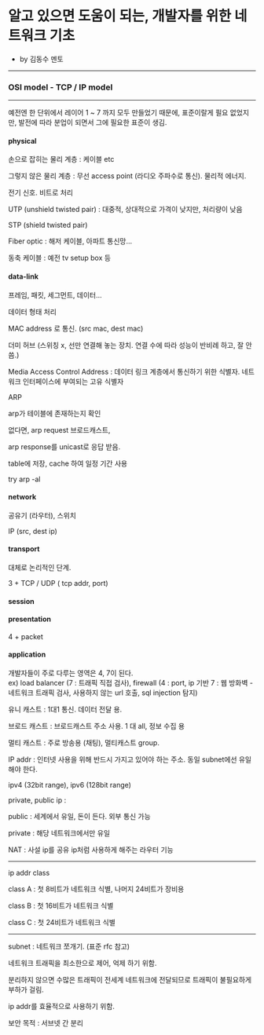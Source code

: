 # 알고 있으면 도움이 되는, 개발자를 위한 네트워크 기초
- by 김동수 멘토

---

### OSI model - TCP / IP model
---

예전엔 한 단위에서 레이어 1 ~ 7 까지 모두 만들었기 때문에, 표준이랄게 필요 없었지만, 발전에 따라 분업이 되면서 그에 필요한 표준이 생김.<br/>

#### physical

손으로 잡히는 물리 계층 : 케이블 etc

그렇지 않은 물리 계층 : 무선 access point (라디오 주파수로 통신). 물리적 에너지.

전기 신호. 비트로 처리

UTP (unshield twisted pair) : 대중적, 상대적으로 가격이 낮지만, 처리량이 낮음

STP (shield twisted pair)

Fiber optic : 해저 케이블, 아파트 통신망...

동축 케이블 : 예전 tv setup box 등

#### data-link

프레임, 패킷, 세그먼트, 데이터...

데이터 형태 처리

MAC address 로 통신. (src mac, dest mac)

더미 허브 (스위칭 x, 선만 연결해 놓는 장치. 연결 수에 따라 성능이 반비례 하고, 잘 안씀.)

Media Access Control Address : 데이터 링크 계층에서 통신하기 위한 식별자. 네트워크 인터페이스에 부여되는 고유 식별자

ARP

arp가 테이블에 존재하는지 확인

없다면, arp request 브로드캐스트,

arp response를 unicast로 응답 받음.

table에 저장, cache 하여 일정 기간 사용

try arp -al

#### network

공유기 (라우터), 스위치

IP (src, dest ip)

#### transport
대체로 논리적인 단계.

3 + TCP / UDP ( tcp addr, port)

#### session
#### presentation
4 + packet

#### application

개발자들이 주로 다루는 영역은 4, 7이 된다.<br/>
ex) load balancer (7 : 트래픽 직접 검사), firewall (4 : port, ip 기반 7 : 웹 방화벽 - 네트워크 트래픽 검사, 사용하지 않는 url 호출, sql injection 탐지)


유니 캐스트 : 1대1 통신. 데이터 전달 용.

브로드 캐스트 : 브로드캐스트 주소 사용. 1 대 all, 정보 수집 용

멀티 캐스트 : 주로 방송용 (채팅), 멀티캐스트 group.

IP addr : 인터넷 사용을 위해 반드시 가지고 있어야 하는 주소. 동일 subnet에선 유일해야 한다.

ipv4 (32bit range), ipv6 (128bit range)

private, public ip :

public : 세계에서 유일, 돈이 든다. 외부 통신 가능

private : 해당 네트워크에서만 유일

NAT : 사설 ip를 공유 ip처럼 사용하게 해주는 라우터 기능

---
ip addr class

class A : 첫 8비트가 네트워크 식별, 나머지 24비트가 장비용

class B : 첫 16비트가 네트워크 식별

class C : 첫 24비트가 네트워크 식별

---

subnet : 네트워크 쪼개기. (표준 rfc 참고)

네트워크 트래픽을 최소한으로 제어, 억제 하기 위함.

분리하지 않으면 수많은 트래픽이 전세계 네트워크에 전달되므로 트래픽이 불필요하게 부하가 걸림.

ip addr를 효율적으로 사용하기 위함.

보안 목적 : 서브넷 간 분리
